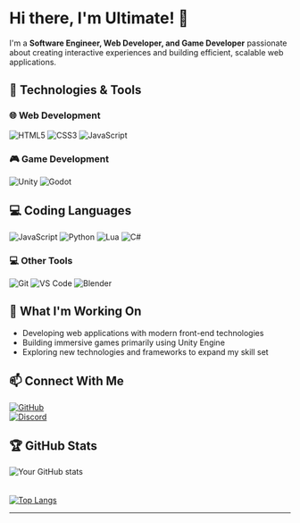 # Hi there, I'm Ultimate! 👋

I'm a **Software Engineer, Web Developer, and Game Developer** passionate about creating interactive experiences and building efficient, scalable web applications.

## 🔧 Technologies & Tools  

### 🌐 Web Development  
![HTML5](https://img.shields.io/badge/-HTML5-E34F26?style=flat-square&logo=html5&logoColor=white) 
![CSS3](https://img.shields.io/badge/-CSS3-1572B6?style=flat-square&logo=css3&logoColor=white) 
![JavaScript](https://img.shields.io/badge/-JavaScript-F7DF1E?style=flat-square&logo=javascript&logoColor=black) 

### 🎮 Game Development  
![Unity](https://img.shields.io/badge/-Unity-000000?style=flat-square&logo=unity&logoColor=white) 
![Godot](https://img.shields.io/badge/-Godot-478CBF?style=flat-square&logo=godot-engine&logoColor=white) 

## 💻 Coding Languages
![JavaScript](https://img.shields.io/badge/-JavaScript-F7DF1E?style=flat-square&logo=javascript&logoColor=black)
![Python](https://img.shields.io/badge/-Python-3776AB?style=flat-square&logo=python&logoColor=white)
![Lua](https://img.shields.io/badge/-Lua-2C2D72?style=flat-square&logo=lua&logoColor=white)
![C#](https://img.shields.io/badge/-C%23-239120?style=flat-square&logo=csharp&logoColor=white)

### 💻 Other Tools  
![Git](https://img.shields.io/badge/-Git-F05032?style=flat-square&logo=git&logoColor=white) 
![VS Code](https://img.shields.io/badge/-VS%20Code-007ACC?style=flat-square&logo=visual-studio-code&logoColor=white)
![Blender](https://img.shields.io/badge/-Blender-F5792A?style=flat-square&logo=blender&logoColor=white) 

## 🚀 What I'm Working On  
- Developing web applications with modern front-end technologies  
- Building immersive games primarily using Unity Engine  
- Exploring new technologies and frameworks to expand my skill set  

## 📫 Connect With Me  
[![GitHub](https://img.shields.io/badge/GitHub-181717?style=flat-square&logo=github&logoColor=white)](https://github.com/Ultimate-69)  
[![Discord](https://img.shields.io/badge/Discord-5865F2?style=flat-square&logo=discord&logoColor=white)](https://discordapp.com/users/529382458945306649)  

## 🏆 GitHub Stats  
![Your GitHub stats](https://github-readme-stats.vercel.app/api?username=Ultimate-69&show_icons=true&theme=tokyonight)  
<br>  
[![Top Langs](https://github-readme-stats.vercel.app/api/top-langs/?username=Ultimate-69&show_icons=true&theme=tokyonight)](https://github.com/anuraghazra/github-readme-stats)  

---

